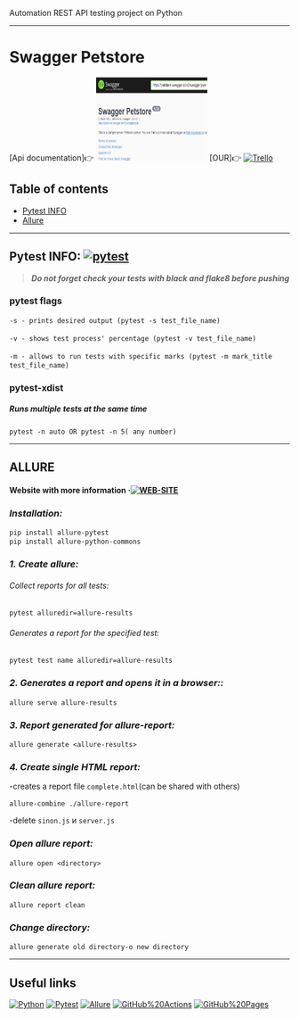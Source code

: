 Automation REST API testing project on Python

---
#  Swagger Petstore

[Api documentation]👉
[<img src="https://github.com/LadyginaElena/API_testing/raw/main/picture/Swagger.jpg" width="200" height="150">](https://petstore.swagger.io/)
[OUR]👉
[<img src="https://logosmarken.com/wp-content/uploads/2021/03/Trello-Logo-650x366.png" alt='Trello' width="115" height="70">](https://trello.com/b/6n6e0r1L/psevdokodapip)

## Table of contents
- [Pytest INFO](#some-pytest)
- [Allure](#some-allure)

___


## Pytest INFO:<a name="some-pytest"></a> [![pytest](https://img.shields.io/badge/pytest-website-brightgreen.svg?style=flat-square)](https://docs.pytest.org/en/7.2.x/)

> ***Do not forget check your tests with black and flake8 before pushing***

### **pytest flags**
    -s - prints desired output (pytest -s test_file_name)
    
    -v - shows test process' percentage (pytest -v test_file_name)
    
    -m - allows to run tests with specific marks (pytest -m mark_title test_file_name)

### **pytest-xdist**

##### *Runs multiple tests at the same time* 

    pytest -n auto OR pytest -n 5( any number)
 
___
## ALLURE <a name="some-allure"></a>
#### Website with more information &middot;[![WEB-SITE](https://img.shields.io/badge/allure-website-brightgreen.svg?style=flat-square)](https://docs.qameta.io/allure/#_pytest)

### ***Installation:***
    pip install allure-pytest
    pip install allure-python-commons
  
### ***1. Create allure:***
  
###### Collect reports for all tests:
  
    pytest alluredir=allure-results
  
###### Generates a report for the specified test:
  
    pytest test name alluredir=allure-results
  
### ***2. Generates a report and opens it in a browser::***
     
    allure serve allure-results
      
### ***3. Report generated for allure-report:***
  
    allure generate <allure-results>
  
### ***4. Create single HTML report:***<a name="some-allure-html-file"></a>
-creates a report file `complete.html`(can be shared with others) 
  
    allure-combine ./allure-report
  
-delete  `sinon.js` и `server.js`
  
### ***Open allure report:***
  
    allure open <directory>  

### ***Clean allure report:***
  
    allure report clean 

### ***Change directory:***

    allure generate old directory-o new directory
___
## Useful links <a name="some-links"></a>

[![Python](https://img.shields.io/badge/-Python-464646?style=flat-square&logo=Python)](https://www.python.org/)
[![Pytest](https://img.shields.io/badge/-pytest-464646?style=flat-square&logo=pytest)](https://docs.pytest.org/en/7.1.x/contents.html)
[![Allure](https://img.shields.io/badge/-Allure-464646?style=flat-square&logo=Allure)](http://allure.qatools.ru/)
[![GitHub%20Actions](https://img.shields.io/badge/-GitHub%20Actions-464646?style=flat-square&logo=GitHub%20actions)](https://github.com/features/actions/)
[![GitHub%20Pages](https://img.shields.io/badge/-GitHub%20Pages-464646?style=flat-square&logo=GitHub%20Pages)](https://pages.github.com/)
